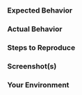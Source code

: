 ### Expected Behavior

<!-- {Please write here} -->

### Actual Behavior

<!-- {Please write here} -->

### Steps to Reproduce

<!-- {Please write here, including precondition(s)} -->

### Screenshot(s)

<!-- {Please add here, if relevant} -->

### Your Environment

<!-- {Add all relevant specs} -->
